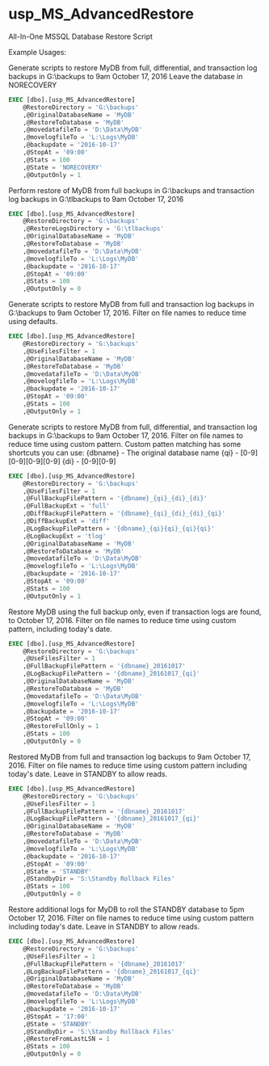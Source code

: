 # usp_MS_AdvancedRestore
All-In-One MSSQL Database Restore Script


Example Usages:

Generate scripts to restore MyDB from full, differential, and transaction log backups in G:\backups to 9am October 17, 2016
Leave the database in NORECOVERY
```sql
EXEC [dbo].[usp_MS_AdvancedRestore]
    @RestoreDirectory = 'G:\backups'
    ,@OriginalDatabaseName = 'MyDB'
    ,@RestoreToDatabase = 'MyDB'
    ,@movedatafileTo = 'D:\Data\MyDB'
    ,@movelogfileTo = 'L:\Logs\MyDB'
    ,@backupdate = '2016-10-17'
    ,@StopAt = '09:00'
    ,@Stats = 100
    ,@State = 'NORECOVERY'
    ,@OutputOnly = 1
```


Perform restore of MyDB from full backups in G:\backups and transaction log backups in G:\tlbackups to 9am October 17, 2016
```sql
EXEC [dbo].[usp_MS_AdvancedRestore]
    @RestoreDirectory = 'G:\backups'
    ,@RestoreLogsDirectory = 'G:\tlbackups'
    ,@OriginalDatabaseName = 'MyDB'
    ,@RestoreToDatabase = 'MyDB'
    ,@movedatafileTo = 'D:\Data\MyDB'
    ,@movelogfileTo = 'L:\Logs\MyDB'
    ,@backupdate = '2016-10-17'
    ,@StopAt = '09:00'
    ,@Stats = 100
    ,@OutputOnly = 0
```

Generate scripts to restore MyDB from full and transaction log backups in G:\backups to 9am October 17, 2016. 
Filter on file names to reduce time using defaults.
```sql
EXEC [dbo].[usp_MS_AdvancedRestore]
    @RestoreDirectory = 'G:\backups'
    ,@UseFilesFilter = 1
    ,@OriginalDatabaseName = 'MyDB'
    ,@RestoreToDatabase = 'MyDB'
    ,@movedatafileTo = 'D:\Data\MyDB'
    ,@movelogfileTo = 'L:\Logs\MyDB'
    ,@backupdate = '2016-10-17'
    ,@StopAt = '09:00'
    ,@Stats = 100
    ,@OutputOnly = 1
```


Generate scripts to restore MyDB from full, differential, and transaction log backups in G:\backups to 9am October 17, 2016. 
Filter on file names to reduce time using custom pattern.
Custom patten matching has some shortcuts you can use:
{dbname} - The original database name
{qi} - \[0-9]\[0-9]\[0-9]\[0-9]
{di} - \[0-9]\[0-9]

```sql
EXEC [dbo].[usp_MS_AdvancedRestore]
    @RestoreDirectory = 'G:\backups'
    ,@UseFilesFilter = 1
    ,@FullBackupFilePattern = '{dbname}_{qi}_{di}_{di}'
    ,@FullBackupExt = 'full'
    ,@DiffBackupFilePattern = '{dbname}_{qi}_{di}_{di}_{qi}'
    ,@DiffBackupExt = 'diff'
    ,@LogBackupFilePattern = '{dbname}_{qi}{qi}_{qi}{qi}'
    ,@LogBackupExt = 'tlog'
    ,@OriginalDatabaseName = 'MyDB'
    ,@RestoreToDatabase = 'MyDB'
    ,@movedatafileTo = 'D:\Data\MyDB'
    ,@movelogfileTo = 'L:\Logs\MyDB'
    ,@backupdate = '2016-10-17'
    ,@StopAt = '09:00'
    ,@Stats = 100
    ,@OutputOnly = 1
```


Restore MyDB using the full backup only, even if transaction logs are found, to October 17, 2016.
Filter on file names to reduce time using custom pattern, including today's date.
```sql
EXEC [dbo].[usp_MS_AdvancedRestore]
    @RestoreDirectory = 'G:\backups'
    ,@UseFilesFilter = 1
    ,@FullBackupFilePattern = '{dbname}_20161017'
    ,@LogBackupFilePattern = '{dbname}_20161017_{qi}'
    ,@OriginalDatabaseName = 'MyDB'
    ,@RestoreToDatabase = 'MyDB'
    ,@movedatafileTo = 'D:\Data\MyDB'
    ,@movelogfileTo = 'L:\Logs\MyDB'
    ,@backupdate = '2016-10-17'
    ,@StopAt = '09:00'
    ,@RestoreFullOnly = 1
    ,@Stats = 100
    ,@OutputOnly = 0
```


Restored MyDB from full and transaction log backups to 9am October 17, 2016.
Filter on file names to reduce time using custom pattern including today's date.
Leave in STANDBY to allow reads.
```sql
EXEC [dbo].[usp_MS_AdvancedRestore]
    @RestoreDirectory = 'G:\backups'
    ,@UseFilesFilter = 1
    ,@FullBackupFilePattern = '{dbname}_20161017'
    ,@LogBackupFilePattern = '{dbname}_20161017_{qi}'
    ,@OriginalDatabaseName = 'MyDB'
    ,@RestoreToDatabase = 'MyDB'
    ,@movedatafileTo = 'D:\Data\MyDB'
    ,@movelogfileTo = 'L:\Logs\MyDB'
    ,@backupdate = '2016-10-17'
    ,@StopAt = '09:00'
    ,@State = 'STANDBY'
    ,@StandbyDir = 'S:\Standby Rollback Files'
    ,@Stats = 100
    ,@OutputOnly = 0
```


Restore additional logs for MyDB to roll the STANDBY database to 5pm October 17, 2016.
Filter on file names to reduce time using custom pattern including today's date.
Leave in STANDBY to allow reads.
```sql
EXEC [dbo].[usp_MS_AdvancedRestore]
    @RestoreDirectory = 'G:\backups'
    ,@UseFilesFilter = 1
    ,@FullBackupFilePattern = '{dbname}_20161017'
    ,@LogBackupFilePattern = '{dbname}_20161017_{qi}'
    ,@OriginalDatabaseName = 'MyDB'
    ,@RestoreToDatabase = 'MyDB'
    ,@movedatafileTo = 'D:\Data\MyDB'
    ,@movelogfileTo = 'L:\Logs\MyDB'
    ,@backupdate = '2016-10-17'
    ,@StopAt = '17:00'
    ,@State = 'STANDBY'
    ,@StandbyDir = 'S:\Standby Rollback Files'
    ,@RestoreFromLastLSN = 1
    ,@Stats = 100
    ,@OutputOnly = 0
```
